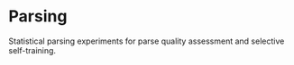 Parsing
=======

Statistical parsing experiments for parse quality assessment and selective self-training.
